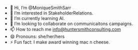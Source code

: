 - 👋 Hi, I’m @MoniqueSmithSarr
- 👀 I’m interested in StakeholderRelations. 
- 🌱 I’m currently learning AI. 
- 💞️ I’m looking to collaborate on communicaitons campaigns.
- 📫 How to reach me info@huntersmithconsulting.com 
- 😄 Pronouns: she/her/hers
- ⚡ Fun fact: I make award winning mac n cheese. 

<!---
MoniqueSmithSarr/MoniqueSmithSarr is a ✨ special ✨ repository because its `README.md` (this file) appears on your GitHub profile.
You can click the Preview link to take a look at your changes.
--->
